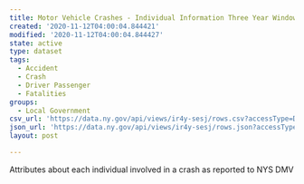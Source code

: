 ```yaml
---
title: Motor Vehicle Crashes - Individual Information Three Year Window
created: '2020-11-12T04:00:04.844421'
modified: '2020-11-12T04:00:04.844427'
state: active
type: dataset
tags:
  - Accident
  - Crash
  - Driver Passenger
  - Fatalities
groups:
  - Local Government
csv_url: 'https://data.ny.gov/api/views/ir4y-sesj/rows.csv?accessType=DOWNLOAD'
json_url: 'https://data.ny.gov/api/views/ir4y-sesj/rows.json?accessType=DOWNLOAD'
layout: post

---
```

Attributes about each individual involved in a crash as reported to NYS DMV
